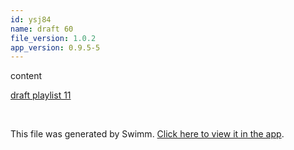 ```yaml
---
id: ysj84
name: draft 60
file_version: 1.0.2
app_version: 0.9.5-5
---
```


content

[draft playlist 11](draft-playlist-11.13rzb.pl.sw.md)





<br/>

This file was generated by Swimm. [Click here to view it in the app](http://localhost:5003/repos/Z2l0aHViJTNBJTNBYXplcm90aGNvcmUtd290bGslM0ElM0FtYW96U3dpbW0=/docs/ysj84).